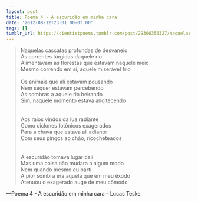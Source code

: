 ```yaml
---
layout: post
title: Poema 4 - A escuridão em minha cara
date: '2012-08-12T23:01:00-03:00'
tags: []
tumblr_url: https://cientistpoems.tumblr.com/post/29306356327/naquelas-cascatas-profundas-de-desvaneio-as
---
```

> Naquelas cascatas profundas de desvaneio<br/>
> As correntes túrgidas daquele rio<br/>
> Alimentavam as florestas que estavam naquele meio<br/>
> Mesmo correndo em si, aquele miserável frio<br/>
><br/>
> Os animais que ali estavam pousando<br/>
> Nem sequer estavam percebendo<br/>
> As sombras a aquele rio beirando<br/>
> Sim, naquele momento estava anoitecendo<br/>
><br/>
><br/>
> Aos raios vindos da lua radiante<br/>
> Como ciclones fotônicos exagerados<br/>
> Para a chuva que estava ali adiante<br/>
> Com seus pingos ao chão, ricocheteados<br/>
><br/>
><br/>
> A escuridão tomava lugar dali<br/>
> Mas uma coisa não mudara a algum modo<br/>
> Nem quando mesmo eu partí<br/>
> A pior sombra era aquela que em meu êxodo<br/>
> Atenuou o exagerado auge de meu cômodo<br/>

—Poema 4 - A escuridão em minha cara – Lucas Teske
